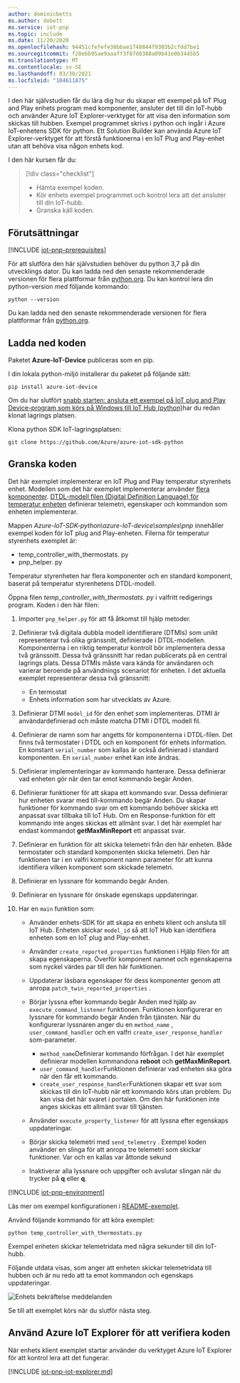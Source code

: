 ```yaml
---
author: dominicbetts
ms.author: dobett
ms.service: iot-pnp
ms.topic: include
ms.date: 11/20/2020
ms.openlocfilehash: 94451cfefefe30bbae1748844f9303b2cfdd7be1
ms.sourcegitcommit: f28ebb95ae9aaaff3f87d8388a09b41e0b3445b5
ms.translationtype: MT
ms.contentlocale: sv-SE
ms.lasthandoff: 03/30/2021
ms.locfileid: "104611875"
---
```

I den här självstudien får du lära dig hur du skapar ett exempel på IoT Plug and Play enhets program med komponenter, ansluter det till din IoT-hubb och använder Azure IoT Explorer-verktyget för att visa den information som skickas till hubben. Exempel programmet skrivs i python och ingår i Azure IoT-enhetens SDK för python. Ett Solution Builder kan använda Azure IoT Explorer-verktyget för att förstå funktionerna i en IoT Plug and Play-enhet utan att behöva visa någon enhets kod.

I den här kursen får du:

> [!div class="checklist"]
> * Hämta exempel koden.
> * Kör enhets exempel programmet och kontrol lera att det ansluter till din IoT-hubb.
> * Granska käll koden.

## <a name="prerequisites"></a>Förutsättningar

[!INCLUDE [iot-pnp-prerequisites](iot-pnp-prerequisites.md)]

För att slutföra den här självstudien behöver du python 3,7 på din utvecklings dator. Du kan ladda ned den senaste rekommenderade versionen för flera plattformar från [python.org](https://www.python.org/). Du kan kontrol lera din python-version med följande kommando:  

```cmd/sh
python --version
```

Du kan ladda ned den senaste rekommenderade versionen för flera plattformar från [python.org](https://www.python.org/).

## <a name="download-the-code"></a>Ladda ned koden

Paketet **Azure-IoT-Device** publiceras som en pip.

I din lokala python-miljö installerar du paketet på följande sätt:

```cmd/sh
pip install azure-iot-device
```

Om du har slutfört [snabb starten: ansluta ett exempel på IoT plug and Play Device-program som körs på Windows till IoT Hub (python)](../articles/iot-pnp/quickstart-connect-device.md)har du redan klonat lagrings platsen.

Klona python SDK IoT-lagringsplatsen:

```cmd/sh
git clone https://github.com/Azure/azure-iot-sdk-python
```

## <a name="review-the-code"></a>Granska koden

Det här exemplet implementerar en IoT Plug and Play temperatur styrenhets enhet. Modellen som det här exemplet implementerar använder [flera komponenter](../articles/iot-pnp/concepts-modeling-guide.md). [DTDL-modell filen (Digital Definition Language) för temperatur enheten](https://github.com/Azure/opendigitaltwins-dtdl/blob/master/DTDL/v2/samples/TemperatureController.json) definierar telemetri, egenskaper och kommandon som enheten implementerar.

Mappen *Azure-IoT-SDK-python\azure-IoT-device\samples\pnp* innehåller exempel koden för IoT plug and Play-enheten. Filerna för temperatur styrenhets exemplet är:

- temp_controller_with_thermostats. py
- pnp_helper. py

Temperatur styrenheten har flera komponenter och en standard komponent, baserat på temperatur styrenhetens DTDL-modell.

Öppna filen *temp_controller_with_thermostats. py* i valfritt redigerings program. Koden i den här filen:

1. Importer `pnp_helper.py` för att få åtkomst till hjälp metoder.

1. Definierar två digitala dubbla modell identifierare (DTMIs) som unikt representerar två olika gränssnitt, definierade i DTDL-modellen. Komponenterna i en riktig temperatur kontroll bör implementera dessa två gränssnitt. Dessa två gränssnitt har redan publicerats på en central lagrings plats. Dessa DTMIs måste vara kända för användaren och varierar beroende på användnings scenariot för enheten. I det aktuella exemplet representerar dessa två gränssnitt:

    - En termostat
    - Enhets information som har utvecklats av Azure.

1. Definierar DTMI `model_id` för den enhet som implementeras. DTMI är användardefinierad och måste matcha DTMI i DTDL modell fil.

1. Definierar de namn som har angetts för komponenterna i DTDL-filen. Det finns två termostater i DTDL och en komponent för enhets information. En konstant `serial_number` som kallas är också definierad i standard komponenten. En `serial_number` enhet kan inte ändras.

1. Definierar implementeringar av kommando hanterare. Dessa definierar vad enheten gör när den tar emot kommando begär Anden.

1. Definierar funktioner för att skapa ett kommando svar. Dessa definierar hur enheten svarar med till-kommando begär Anden. Du skapar funktioner för kommando svar om ett kommando behöver skicka ett anpassat svar tillbaka till IoT Hub. Om en Response-funktion för ett kommando inte anges skickas ett allmänt svar. I det här exemplet har endast kommandot **getMaxMinReport** ett anpassat svar.

1. Definierar en funktion för att skicka telemetri från den här enheten. Både termostater och standard komponenten skicka telemetri. Den här funktionen tar i en valfri komponent namn parameter för att kunna identifiera vilken komponent som skickade telemetri.

1. Definierar en lyssnare för kommando begär Anden.

1. Definierar en lyssnare för önskade egenskaps uppdateringar.

1. Har en `main` funktion som:

    - Använder enhets-SDK för att skapa en enhets klient och ansluta till IoT Hub. Enheten skickar `model_id` så att IoT Hub kan identifiera enheten som en IoT plug and Play-enhet.

    - Använder `create_reported_properties` funktionen i Hjälp filen för att skapa egenskaperna. Överför komponent namnet och egenskaperna som nyckel värdes par till den här funktionen.

    - Uppdaterar läsbara egenskaper för dess komponenter genom att anropa `patch_twin_reported_properties` .

    - Börjar lyssna efter kommando begär Anden med hjälp av `execute_command_listener` funktionen. Funktionen konfigurerar en lyssnare för kommando begär Anden från tjänsten. När du konfigurerar lyssnaren anger du en `method_name` , `user_command_handler` och en valfri `create_user_response_handler` som-parameter.
        - `method_name`Definierar kommando förfrågan. I det här exemplet definierar modellen kommandona **reboot** och **getMaxMinReport**.
        - `user_command_handler`Funktionen definierar vad enheten ska göra när den får ett kommando.
        - `create_user_response_handler`Funktionen skapar ett svar som skickas till din IoT-hubb när ett kommando körs utan problem. Du kan visa det här svaret i portalen. Om den här funktionen inte anges skickas ett allmänt svar till tjänsten.

    - Använder `execute_property_listener` för att lyssna efter egenskaps uppdateringar.

    - Börjar skicka telemetri med `send_telemetry` . Exempel koden använder en slinga för att anropa tre telemetri som skickar funktioner. Var och en kallas var åttonde sekund

    - Inaktiverar alla lyssnare och uppgifter och avslutar slingan när du trycker på **q** eller **q**.

[!INCLUDE [iot-pnp-environment](iot-pnp-environment.md)]

Läs mer om exempel konfigurationen i [README-exemplet](https://github.com/Azure/azure-iot-sdk-python/blob/master/azure-iot-device/samples/pnp/README.md).

Använd följande kommando för att köra exemplet:

```cmd/sh
python temp_controller_with_thermostats.py
```

Exempel enheten skickar telemetridata med några sekunder till din IoT-hubb.

Följande utdata visas, som anger att enheten skickar telemetridata till hubben och är nu redo att ta emot kommandon och egenskaps uppdateringar.

![Enhets bekräftelse meddelanden](media/iot-pnp-multiple-components-python/multiple-component.png)

Se till att exemplet körs när du slutför nästa steg.

## <a name="use-azure-iot-explorer-to-validate-the-code"></a>Använd Azure IoT Explorer för att verifiera koden

När enhets klient exemplet startar använder du verktyget Azure IoT Explorer för att kontrol lera att det fungerar.

[!INCLUDE [iot-pnp-iot-explorer.md](iot-pnp-iot-explorer.md)]
